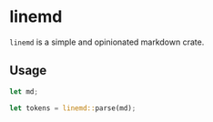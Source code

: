 # linemd
`linemd` is a simple and opinionated markdown crate.

## Usage
```rs
let md;

let tokens = linemd::parse(md);
```